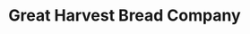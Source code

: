 ---
title: "Great Harvest Bread Company"
url: /pittsburgh/great-harvest-bread-company/
shop: Bäckerei
---